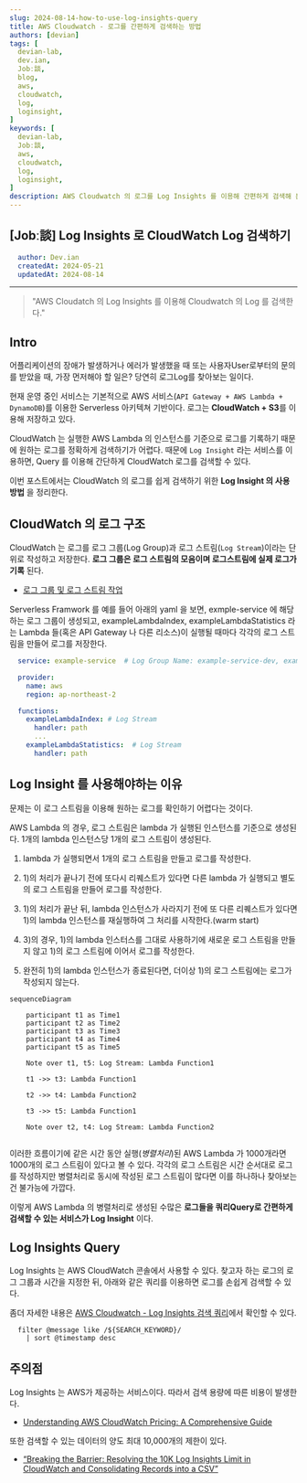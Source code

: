 ```yaml
---
slug: 2024-08-14-how-to-use-log-insights-query
title: AWS Cloudwatch - 로그를 간편하게 검색하는 방법
authors: [devian]
tags: [
  devian-lab, 
  dev.ian,
  Jobː談,
  blog,
  aws,
  cloudwatch,
  log,
  loginsight,
]
keywords: [
  devian-lab,
  Jobː談,
  aws,
  cloudwatch,
  log,
  loginsight,
]
description: AWS Cloudwatch 의 로그를 Log Insights 를 이용해 간편하게 검색해 본다.
---
```


<!--title -->
## [Jobː談] Log Insights 로 CloudWatch Log 검색하기
<!--//title -->

<!-- truncate -->

<!-- 
```json
{
  "author": "Dev.ian",
  "createdAt": "2024-05-21",
  "updatedAt": "2024-08-14"
}
``` 
-->

```yaml
  author: Dev.ian
  createdAt: 2024-05-21
  updatedAt: 2024-08-14
```

---

> "AWS Cloudatch 의 Log Insights 를 이용해 Cloudwatch 의 Log 를 검색한다."



## Intro

  어플리케이션의 장애가 발생하거나 에러가 발생했을 때 또는 사용자User로부터의 문의를 받았을 때, 가장 먼저해야 할 일은? 당연히 로그Log를 찾아보는 일이다. 
 
현재 운영 중인 서비스는 기본적으로 AWS 서비스(`API Gateway + AWS Lambda + DynamoDB`)를 이용한 Serverless 아키텍쳐 기반이다. 로그는 **CloudWatch + S3**를 이용해 저장하고 있다. 

CloudWatch 는 실행한 AWS Lambda 의 인스턴스를 기준으로 로그를 기록하기 때문에 원하는 로그를 정확하게 검색하기가 어렵다. 때문에 `Log Insight` 라는 서비스를 이용하면, Query 를 이용해 간단하게 CloudWatch 로그를 검색할 수 있다.

  이번 포스트에서는 CloudWatch 의 로그를 쉽게 검색하기 위한 **Log Insight 의 사용 방법** 을 정리한다.



## CloudWatch 의 로그 구조

  CloudWatch 는 로그를 로그 그룹(Log Group)과 로그 스트림(`Log Stream`)이라는 단위로 작성하고 저장한다. **로그 그룹은 로그 스트림의 모음이며 로그스트림에 실제 로그가 기록** 된다.
  
  - [로그 그룹 및 로그 스트림 작업](https://docs.aws.amazon.com/AmazonCloudWatch/latest/logs/Working-with-log-groups-and-streams.html)

  Serverless Framwork 를 예를 들어 아래의 yaml 을 보면, exmple-service 에 해당하는 로그 그룹이 생성되고, exampleLambdaIndex, exampleLambdaStatistics 라는 Lambda 들(혹은 API Gateway 나 다른 리소스)이 실행될 때마다 각각의 로그 스트림을 만들어 로그를 저장한다.

  ```yaml
    service: example-service  # Log Group Name: example-service-dev, example-service-prod, ...

    provider:
      name: aws
      region: ap-northeast-2

    functions: 
      exampleLambdaIndex: # Log Stream
        handler: path
        ...
      exampleLambdaStatistics:  # Log Stream
        handler: path
  ```



## Log Insight 를 사용해야하는 이유

  문제는 이 로그 스트림을 이용해 원하는 로그를 확인하기 어렵다는 것이다. 

  AWS Lambda 의 경우, 로그 스트림은 lambda 가 실행된 인스턴스를 기준으로 생성된다. 1개의 lambda 인스턴스당 1개의 로그 스트림이 생성된다.

  1) lambda 가 실행되면서 1개의 로그 스트림을 만들고 로그를 작성한다.

  2) 1)의 처리가 끝나기 전에 또다시 리퀘스트가 있다면 다른 lambda 가 실행되고 별도의 로그 스트림을 만들어 로그를 작성한다.

  3) 1)의 처리가 끝난 뒤, lambda 인스턴스가 사라지기 전에 또 다른 리퀘스트가 있다면 1)의 lambda 인스턴스를 재실행하여 그 처리를 시작한다.(warm start)
  
  4) 3)의 경우, 1)의 lambda 인스터스를 그대로 사용하기에 새로운 로그 스트림을 만들지 않고 1)의 로그 스트림에 이어서 로그를 작성한다.

  5) 완전히 1)의 lambda 인스턴스가 종료된다면, 더이상 1)의 로그 스트림에는 로그가 작성되지 않는다.  

  ```mermaid
  sequenceDiagram

      participant t1 as Time1
      participant t2 as Time2
      participant t3 as Time3
      participant t4 as Time4
      participant t5 as Time5
      
      Note over t1, t5: Log Stream: Lambda Function1

      t1 ->> t3: Lambda Function1

      t2 ->> t4: Lambda Function2

      t3 ->> t5: Lambda Function1
      
      Note over t2, t4: Log Stream: Lambda Function2
      
  ```

  이러한 흐름이기에 같은 시간 동안 실행(_병렬처리_)된 AWS Lambda 가 1000개라면 1000개의 로그 스트림이 있다고 볼 수 있다. 각각의 로그 스트림은 시간 순서대로 로그를 작성하지만 병렬처리로 동시에 작성된 로그 스트림이 많다면 이를 하나하나 찾아보는건 불가능에 가깝다.

  이렇게 AWS Lambda 의 병렬처리로 생성된 수많은 **로그들을 쿼리Query로 간편하게 검색할 수 있는 서비스가 Log Insight** 이다.



## Log Insights Query

  Log Insights 는 AWS CloudWatch 콘솔에서 사용할 수 있다. 찾고자 하는 로그의 로그 그룹과 시간을 지정한 뒤, 아래와 같은 쿼리를 이용하면 로그를 손쉽게 검색할 수 있다.

  좀더 자세한 내용은 [AWS Cloudwatch - Log Insights 검색 쿼리](/docs/aws/tips/how-to-use-log-insights-query)에서 확인할 수 있다.

  ```text
    filter @message like /${SEARCH_KEYWORD}/
      | sort @timestamp desc
  ```



## 주의점

  Log Insights 는 AWS가 제공하는 서비스이다. 따라서 검색 용량에 따른 비용이 발생한다.

  - [Understanding AWS CloudWatch Pricing: A Comprehensive Guide](https://blog.awsfundamentals.com/understanding-aws-cloudwatch-pricing-a-comprehensive-guide)

  또한 검색할 수 있는 데이터의 양도 최대 10,000개의 제한이 있다.

  - [“Breaking the Barrier: Resolving the 10K Log Insights Limit in CloudWatch and Consolidating Records into a CSV”](https://medium.com/@aishwaryaicerastogi/breaking-the-barrier-resolving-the-10k-log-insights-limit-in-cloudwatch-and-consolidating-records-92b206006e8)

